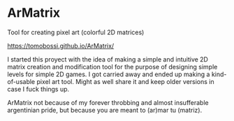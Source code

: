 # ArMatrix
Tool for creating pixel art (colorful 2D matrices)

https://tomobossi.github.io/ArMatrix/

I started this proyect with the idea of making a simple and intuitive 2D matrix creation and modification tool for the purpose of designing simple levels for simple 2D games. 
I got carried away and ended up making a kind-of-usable pixel art tool. Might as well share it and keep older versions in case I fuck things up.

ArMatrix not because of my forever throbbing and almost insufferable argentinian pride, but because you are meant to (ar)mar tu (matriz).
